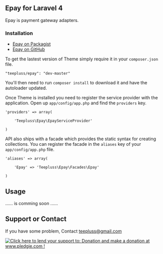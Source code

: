 ## Epay for Laravel 4

Epay is payment gateway adapters.

### Installation

- [Epay on Packagist](https://packagist.org/packages/teepluss/epay)
- [Epay on GitHub](https://github.com/teepluss/laravel-epay)

To get the lastest version of Theme simply require it in your `composer.json` file.

~~~
"teepluss/epay": "dev-master"
~~~

You'll then need to run `composer install` to download it and have the autoloader updated.

Once Theme is installed you need to register the service provider with the application. Open up `app/config/app.php` and find the `providers` key.

~~~
'providers' => array(

    'Teepluss\Epay\EpayServiceProvider'

)
~~~

API also ships with a facade which provides the static syntax for creating collections. You can register the facade in the `aliases` key of your `app/config/app.php` file.

~~~
'aliases' => array(

    'Epay' => 'Teepluss\Epay\Facades\Epay'

)
~~~

## Usage

...... is comming soon ......

## Support or Contact

If you have some problem, Contact teepluss@gmail.com

<a href='http://www.pledgie.com/campaigns/22201'><img alt='Click here to lend your support to: Donation and make a donation at www.pledgie.com !' src='http://www.pledgie.com/campaigns/22201.png?skin_name=chrome' border='0' /></a>
